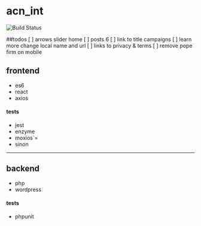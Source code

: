 # acn_int
![Build Status](https://semaphoreci.com/api/v1/developersoul/acn_int/branches/master/shields_badge.svg)

##todos
	[ ] arrows slider home
	[ ] posts 6 
	[ ] link to title campaigns
	[ ] learn more change local name and url
	[ ] links to privacy & terms
	[ ] remove pope firm on mobile

## frontend
- es6
- react
- axios

#### tests
- jest
- enzyme
- moxios`=
- sinon

---

## backend
- php
- wordpress

#### tests
- phpunit